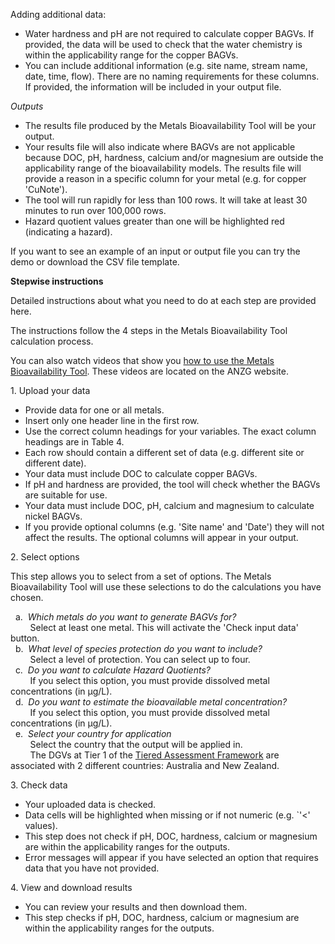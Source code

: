 Adding additional data:
- Water hardness and pH are not required to calculate copper BAGVs.  If provided, the data will be used to check that
the water chemistry is within the applicability range for the copper BAGVs.
- You can include additional information (e.g. site name, stream name, date, time, flow).  There are no naming
requirements for these columns.  If provided, the information will be included in your output file.

*Outputs*

- The results file produced by the Metals Bioavailability Tool will be your output.
- Your results file will also indicate where BAGVs are not applicable because DOC, pH, hardness, calcium and/or
magnesium are outside the applicability range of the bioavailability models.  The results file will provide a 
reason in a specific column for your metal (e.g. for copper 'CuNote').
- The tool will run rapidly for less than 100 rows.  It will take at least 30 minutes to run over 100,000 rows.
- Hazard quotient values greater than one will be highlighted red (indicating a hazard).

If you want to see an example of an input or output file you can try the demo or download the CSV file template.

**Stepwise instructions**

Detailed instructions about what you need to do at each step are provided here.

The instructions follow the 4 steps in the Metals Bioavailability Tool calculation process.

You can also watch videos that show you <a href="https://www.waterquality.gov.au/anz-guidelines/guideline-values/default" target="_blank"> how to use the Metals Bioavailability Tool</a>.
These videos are located on the ANZG website.

1\. Upload your data

- Provide data for one or all metals.
- Insert only one header line in the first row.
- Use the correct column headings for your variables.  The exact column headings are in Table 4.
- Each row should contain a different set of data (e.g. different site or different date).
- Your data must include DOC to calculate copper BAGVs.
- If pH and hardness are provided, the tool will check whether the BAGVs are suitable for use.
- Your data must include DOC, pH, calcium and magnesium to calculate nickel BAGVs.
- If you provide optional columns (e.g. 'Site name' and 'Date') they will not affect the results.  The optional
columns will appear in your output.

2\. Select options

This step allows you to select from a set of options.  The Metals Bioavailability Tool will use these selections
to do the calculations you have chosen.

&nbsp; a. &nbsp;*Which metals do you want to generate BAGVs for?*\
&nbsp; &nbsp; &nbsp; &nbsp; Select at least one metal.  This will activate the 'Check input data' button.\
&nbsp; b. &nbsp;*What level of species protection do you want to include?*\
&nbsp; &nbsp; &nbsp; &nbsp; Select a level of protection.  You can select up to four.\
&nbsp; c. &nbsp;*Do you want to calculate Hazard Quotients?* \
&nbsp; &nbsp; &nbsp; &nbsp; If you select this option, you must provide dissolved metal concentrations (in &micro;g/L).\
&nbsp; d. &nbsp;*Do you want to estimate the bioavailable metal concentration?*\
&nbsp; &nbsp; &nbsp; &nbsp; If you select this option, you must provide dissolved metal concentrations (in &micro;g/L).\
&nbsp; e. &nbsp;*Select your country for application*\
&nbsp; &nbsp; &nbsp; &nbsp; Select the country that the output will be applied in.\
&nbsp; &nbsp; &nbsp; &nbsp; The DGVs at Tier 1 of the <a href="https://www.waterquality.gov.au/anz-guidelines/guideline-values/default" target="_blank"> Tiered Assessment Framework</a>
are associated with 2 different countries: Australia and New Zealand.

3\. Check data

- Your uploaded data is checked.
- Data cells will be highlighted when missing or if not numeric (e.g. `'<' values).
- This step does not check if pH, DOC, hardness, calcium or magnesium are within the applicability ranges
for the outputs.
- Error messages will appear if you have selected an option that requires data that you have not provided.

4\. View and download results

- You can review your results and then download them.
- This step checks if pH, DOC, hardness, calcium or magnesium are within the applicability ranges for the outputs.
